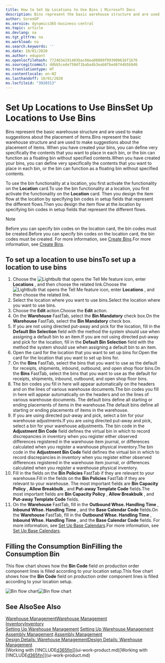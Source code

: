 ```yaml
---
title: How to Set Up Locations to Use Bins | Microsoft Docs
description: Bins represent the basic warehouse structure and are used to make suggestions about the placement of items. When you have created your bins, you can define very specifically the contents that you want to place in each bin, or the bin can function as a floating bin without specified contents.
author: SorenGP
ms.service: dynamics365-business-central
ms.topic: article
ms.devlang: na
ms.tgt_pltfrm: na
ms.workload: na
ms.search.keywords: ''
ms.date: 10/01/2020
ms.author: edupont
ms.openlocfilehash: 772463e291403bac66ea08089f993909616f1b76
ms.sourcegitcommit: ddbb5cede750df1baba4b3eab8fbed6744b5b9d6
ms.translationtype: HT
ms.contentlocale: en-NZ
ms.lasthandoff: 10/01/2020
ms.locfileid: "3920313"
---
```

# <a name="set-up-locations-to-use-bins"></a><span data-ttu-id="97e6b-104">Set Up Locations to Use Bins</span><span class="sxs-lookup"><span data-stu-id="97e6b-104">Set Up Locations to Use Bins</span></span>
<span data-ttu-id="97e6b-105">Bins represent the basic warehouse structure and are used to make suggestions about the placement of items.</span><span class="sxs-lookup"><span data-stu-id="97e6b-105">Bins represent the basic warehouse structure and are used to make suggestions about the placement of items.</span></span> <span data-ttu-id="97e6b-106">When you have created your bins, you can define very specifically the contents that you want to place in each bin, or the bin can function as a floating bin without specified contents.</span><span class="sxs-lookup"><span data-stu-id="97e6b-106">When you have created your bins, you can define very specifically the contents that you want to place in each bin, or the bin can function as a floating bin without specified contents.</span></span>  

<span data-ttu-id="97e6b-107">To use the bin functionality at a location, you first activate the functionality on the **Location** card.</span><span class="sxs-lookup"><span data-stu-id="97e6b-107">To use the bin functionality at a location, you first activate the functionality on the **Location** card.</span></span> <span data-ttu-id="97e6b-108">Then you design the item flow at the location by specifying bin codes in setup fields that represent the different flows.</span><span class="sxs-lookup"><span data-stu-id="97e6b-108">Then you design the item flow at the location by specifying bin codes in setup fields that represent the different flows.</span></span>  

> [!NOTE]  
>  <span data-ttu-id="97e6b-109">Before you can specify bin codes on the location card, the bin codes must be created.</span><span class="sxs-lookup"><span data-stu-id="97e6b-109">Before you can specify bin codes on the location card, the bin codes must be created.</span></span> <span data-ttu-id="97e6b-110">For more information, see [Create Bins](warehouse-how-to-create-individual-bins.md).</span><span class="sxs-lookup"><span data-stu-id="97e6b-110">For more information, see [Create Bins](warehouse-how-to-create-individual-bins.md).</span></span>  

## <a name="to-set-up-a-location-to-use-bins"></a><span data-ttu-id="97e6b-111">To set up a location to use bins</span><span class="sxs-lookup"><span data-stu-id="97e6b-111">To set up a location to use bins</span></span>  
1.  <span data-ttu-id="97e6b-112">Choose the ![Lightbulb that opens the Tell Me feature](media/ui-search/search_small.png "Tell me what you want to do") icon, enter **Locations** , and then choose the related link.</span><span class="sxs-lookup"><span data-stu-id="97e6b-112">Choose the ![Lightbulb that opens the Tell Me feature](media/ui-search/search_small.png "Tell me what you want to do") icon, enter **Locations** , and then choose the related link.</span></span>  
2.  <span data-ttu-id="97e6b-113">Select the location where you want to use bins.</span><span class="sxs-lookup"><span data-stu-id="97e6b-113">Select the location where you want to use bins.</span></span>  
3.  <span data-ttu-id="97e6b-114">Choose the **Edit** action.</span><span class="sxs-lookup"><span data-stu-id="97e6b-114">Choose the **Edit** action.</span></span>  
4.  <span data-ttu-id="97e6b-115">On the **Warehouse** FastTab, select the **Bin Mandatory** check box.</span><span class="sxs-lookup"><span data-stu-id="97e6b-115">On the **Warehouse** FastTab, select the **Bin Mandatory** check box.</span></span>  
5.  <span data-ttu-id="97e6b-116">If you are not using directed put-away and pick for the location, fill in the **Default Bin Selection** field with the method the system should use when assigning a default bin to an item.</span><span class="sxs-lookup"><span data-stu-id="97e6b-116">If you are not using directed put-away and pick for the location, fill in the **Default Bin Selection** field with the method the system should use when assigning a default bin to an item.</span></span>  
6.  <span data-ttu-id="97e6b-117">Open the card for the location that you want to set up bins for.</span><span class="sxs-lookup"><span data-stu-id="97e6b-117">Open the card for the location that you want to set up bins for.</span></span>
7.  <span data-ttu-id="97e6b-118">On the **Bins** FastTab, select the bins that you want to use as the default for receipts, shipments, inbound, outbound, and open shop floor bins.</span><span class="sxs-lookup"><span data-stu-id="97e6b-118">On the **Bins** FastTab, select the bins that you want to use as the default for receipts, shipments, inbound, outbound, and open shop floor bins.</span></span>  
8.  <span data-ttu-id="97e6b-119">The bin codes you fill in here will appear automatically on the headers and on the lines of various warehouse documents.</span><span class="sxs-lookup"><span data-stu-id="97e6b-119">The bin codes you fill in here will appear automatically on the headers and on the lines of various warehouse documents.</span></span> <span data-ttu-id="97e6b-120">The default bins define all starting or ending placements of items in the warehouse.</span><span class="sxs-lookup"><span data-stu-id="97e6b-120">The default bins define all starting or ending placements of items in the warehouse.</span></span>  
9.  <span data-ttu-id="97e6b-121">If you are using directed put-away and pick, select a bin for your warehouse adjustments.</span><span class="sxs-lookup"><span data-stu-id="97e6b-121">If you are using directed put-away and pick, select a bin for your warehouse adjustments.</span></span> <span data-ttu-id="97e6b-122">The bin code in the **Adjustment Bin Code** field defines the virtual bin in which to record discrepancies in inventory when you register either observed differences registered in the warehouse item journal, or differences calculated when you register a warehouse physical inventory.</span><span class="sxs-lookup"><span data-stu-id="97e6b-122">The bin code in the **Adjustment Bin Code** field defines the virtual bin in which to record discrepancies in inventory when you register either observed differences registered in the warehouse item journal, or differences calculated when you register a warehouse physical inventory.</span></span>  
10. <span data-ttu-id="97e6b-123">Fill in the fields on the **Bin Policies** FastTab if they are relevant to your warehouse.</span><span class="sxs-lookup"><span data-stu-id="97e6b-123">Fill in the fields on the **Bin Policies** FastTab if they are relevant to your warehouse.</span></span> <span data-ttu-id="97e6b-124">The most important fields are **Bin Capacity Policy** , **Allow Breakbulk** , and **Put-away Template Code** fields.</span><span class="sxs-lookup"><span data-stu-id="97e6b-124">The most important fields are **Bin Capacity Policy** , **Allow Breakbulk** , and **Put-away Template Code** fields.</span></span>  
11. <span data-ttu-id="97e6b-125">On the **Warehouse** FastTab, fill in the **Outbound Whse. Handling Time** , **Inbound Whse. Handling Time** , and the **Base Calendar Code** fields.</span><span class="sxs-lookup"><span data-stu-id="97e6b-125">On the **Warehouse** FastTab, fill in the **Outbound Whse. Handling Time** , **Inbound Whse. Handling Time** , and the **Base Calendar Code** fields.</span></span> <span data-ttu-id="97e6b-126">For more information, see [Set Up Base Calendars](across-how-to-assign-base-calendars.md).</span><span class="sxs-lookup"><span data-stu-id="97e6b-126">For more information, see [Set Up Base Calendars](across-how-to-assign-base-calendars.md).</span></span>

## <a name="filling-the-consumption-bin"></a><span data-ttu-id="97e6b-127">Filling the Consumption Bin</span><span class="sxs-lookup"><span data-stu-id="97e6b-127">Filling the Consumption Bin</span></span>
<span data-ttu-id="97e6b-128">This flow chart shows how the **Bin Code** field on production order component lines is filled according to your location setup.</span><span class="sxs-lookup"><span data-stu-id="97e6b-128">This flow chart shows how the **Bin Code** field on production order component lines is filled according to your location setup.</span></span>

<span data-ttu-id="97e6b-129">![Bin flow chart](media/binflow.png "BinFlow")</span><span class="sxs-lookup"><span data-stu-id="97e6b-129">![Bin flow chart](media/binflow.png "BinFlow")</span></span>  

## <a name="see-also"></a><span data-ttu-id="97e6b-130">See Also</span><span class="sxs-lookup"><span data-stu-id="97e6b-130">See Also</span></span>
[<span data-ttu-id="97e6b-131">Warehouse Management</span><span class="sxs-lookup"><span data-stu-id="97e6b-131">Warehouse Management</span></span>](warehouse-manage-warehouse.md)  
[<span data-ttu-id="97e6b-132">Inventory</span><span class="sxs-lookup"><span data-stu-id="97e6b-132">Inventory</span></span>](inventory-manage-inventory.md)  
<span data-ttu-id="97e6b-133">[Setting Up Warehouse Management](warehouse-setup-warehouse.md)   </span><span class="sxs-lookup"><span data-stu-id="97e6b-133">[Setting Up Warehouse Management](warehouse-setup-warehouse.md)   </span></span>  
<span data-ttu-id="97e6b-134">[Assembly Management](assembly-assemble-items.md)  </span><span class="sxs-lookup"><span data-stu-id="97e6b-134">[Assembly Management](assembly-assemble-items.md)  </span></span>  
[<span data-ttu-id="97e6b-135">Design Details: Warehouse Management</span><span class="sxs-lookup"><span data-stu-id="97e6b-135">Design Details: Warehouse Management</span></span>](design-details-warehouse-management.md)  
<span data-ttu-id="97e6b-136">[Working with [!INCLUDE[d365fin](includes/d365fin_md.md)]](ui-work-product.md)</span><span class="sxs-lookup"><span data-stu-id="97e6b-136">[Working with [!INCLUDE[d365fin](includes/d365fin_md.md)]](ui-work-product.md)</span></span>
